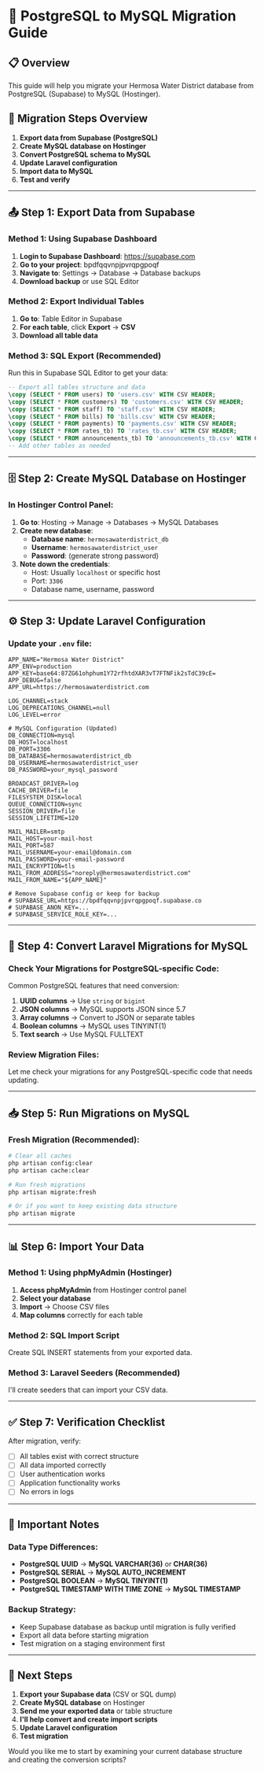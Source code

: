 # 🔄 PostgreSQL to MySQL Migration Guide

## 📋 **Overview**
This guide will help you migrate your Hermosa Water District database from PostgreSQL (Supabase) to MySQL (Hostinger).

## 🎯 **Migration Steps Overview**

1. **Export data from Supabase (PostgreSQL)**
2. **Create MySQL database on Hostinger**
3. **Convert PostgreSQL schema to MySQL**
4. **Update Laravel configuration**
5. **Import data to MySQL**
6. **Test and verify**

---

## 📤 **Step 1: Export Data from Supabase**

### **Method 1: Using Supabase Dashboard**
1. **Login to Supabase Dashboard**: https://supabase.com
2. **Go to your project**: bpdfqqvnpjpvrqpgpoqf
3. **Navigate to**: Settings → Database → Database backups
4. **Download backup** or use SQL Editor

### **Method 2: Export Individual Tables**
1. **Go to**: Table Editor in Supabase
2. **For each table**, click **Export** → **CSV**
3. **Download all table data**

### **Method 3: SQL Export (Recommended)**
Run this in Supabase SQL Editor to get your data:

```sql
-- Export all tables structure and data
\copy (SELECT * FROM users) TO 'users.csv' WITH CSV HEADER;
\copy (SELECT * FROM customers) TO 'customers.csv' WITH CSV HEADER;
\copy (SELECT * FROM staff) TO 'staff.csv' WITH CSV HEADER;
\copy (SELECT * FROM bills) TO 'bills.csv' WITH CSV HEADER;
\copy (SELECT * FROM payments) TO 'payments.csv' WITH CSV HEADER;
\copy (SELECT * FROM rates_tb) TO 'rates_tb.csv' WITH CSV HEADER;
\copy (SELECT * FROM announcements_tb) TO 'announcements_tb.csv' WITH CSV HEADER;
-- Add other tables as needed
```

---

## 🗄️ **Step 2: Create MySQL Database on Hostinger**

### **In Hostinger Control Panel:**
1. **Go to**: Hosting → Manage → Databases → MySQL Databases
2. **Create new database**:
   - **Database name**: `hermosawaterdistrict_db`
   - **Username**: `hermosawaterdistrict_user`
   - **Password**: (generate strong password)
3. **Note down the credentials**:
   - Host: Usually `localhost` or specific host
   - Port: `3306`
   - Database name, username, password

---

## ⚙️ **Step 3: Update Laravel Configuration**

### **Update your `.env` file:**
```env
APP_NAME="Hermosa Water District"
APP_ENV=production
APP_KEY=base64:87ZG61ohphum1Y72rfhtdXAR3vT7FTNFik2sTdC39cE=
APP_DEBUG=false
APP_URL=https://hermosawaterdistrict.com

LOG_CHANNEL=stack
LOG_DEPRECATIONS_CHANNEL=null
LOG_LEVEL=error

# MySQL Configuration (Updated)
DB_CONNECTION=mysql
DB_HOST=localhost
DB_PORT=3306
DB_DATABASE=hermosawaterdistrict_db
DB_USERNAME=hermosawaterdistrict_user
DB_PASSWORD=your_mysql_password

BROADCAST_DRIVER=log
CACHE_DRIVER=file
FILESYSTEM_DISK=local
QUEUE_CONNECTION=sync
SESSION_DRIVER=file
SESSION_LIFETIME=120

MAIL_MAILER=smtp
MAIL_HOST=your-mail-host
MAIL_PORT=587
MAIL_USERNAME=your-email@domain.com
MAIL_PASSWORD=your-email-password
MAIL_ENCRYPTION=tls
MAIL_FROM_ADDRESS="noreply@hermosawaterdistrict.com"
MAIL_FROM_NAME="${APP_NAME}"

# Remove Supabase config or keep for backup
# SUPABASE_URL=https://bpdfqqvnpjpvrqpgpoqf.supabase.co
# SUPABASE_ANON_KEY=...
# SUPABASE_SERVICE_ROLE_KEY=...
```

---

## 🔧 **Step 4: Convert Laravel Migrations for MySQL**

### **Check Your Migrations for PostgreSQL-specific Code:**

Common PostgreSQL features that need conversion:

1. **UUID columns** → Use `string` or `bigint`
2. **JSON columns** → MySQL supports JSON since 5.7
3. **Array columns** → Convert to JSON or separate tables
4. **Boolean columns** → MySQL uses TINYINT(1)
5. **Text search** → Use MySQL FULLTEXT

### **Review Migration Files:**
Let me check your migrations for any PostgreSQL-specific code that needs updating.

---

## 📥 **Step 5: Run Migrations on MySQL**

### **Fresh Migration (Recommended):**
```bash
# Clear all caches
php artisan config:clear
php artisan cache:clear

# Run fresh migrations
php artisan migrate:fresh

# Or if you want to keep existing data structure
php artisan migrate
```

---

## 📊 **Step 6: Import Your Data**

### **Method 1: Using phpMyAdmin (Hostinger)**
1. **Access phpMyAdmin** from Hostinger control panel
2. **Select your database**
3. **Import** → Choose CSV files
4. **Map columns** correctly for each table

### **Method 2: SQL Import Script**
Create SQL INSERT statements from your exported data.

### **Method 3: Laravel Seeders (Recommended)**
I'll create seeders that can import your CSV data.

---

## ✅ **Step 7: Verification Checklist**

After migration, verify:

- [ ] All tables exist with correct structure
- [ ] All data imported correctly
- [ ] User authentication works
- [ ] Application functionality works
- [ ] No errors in logs

---

## 🚨 **Important Notes**

### **Data Type Differences:**
- **PostgreSQL UUID** → **MySQL VARCHAR(36)** or **CHAR(36)**
- **PostgreSQL SERIAL** → **MySQL AUTO_INCREMENT**
- **PostgreSQL BOOLEAN** → **MySQL TINYINT(1)**
- **PostgreSQL TIMESTAMP WITH TIME ZONE** → **MySQL TIMESTAMP**

### **Backup Strategy:**
- Keep Supabase database as backup until migration is fully verified
- Export all data before starting migration
- Test migration on a staging environment first

---

## 🔧 **Next Steps**

1. **Export your Supabase data** (CSV or SQL dump)
2. **Create MySQL database** on Hostinger  
3. **Send me your exported data** or table structure
4. **I'll help convert and create import scripts**
5. **Update Laravel configuration**
6. **Test migration**

Would you like me to start by examining your current database structure and creating the conversion scripts? 